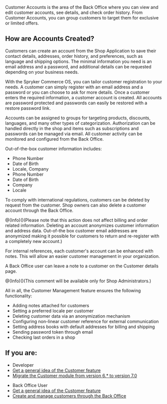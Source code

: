 Customer Accounts is the area of the Back Office where you can view and edit customer accounts, see details, and check order history. From Customer Accounts, you can group customers to target them for exclusive or limited offers.

## How are Accounts Created?
Customers can create an account from the Shop Application to save their contact details, addresses, order history, and preferences, such as language and shipping options. The minimal information you need is an email address and a password, and additional details can be requested depending on your business needs.

With the Spryker Commerce OS, you can tailor customer registration to your needs. A customer can simply register with an email address and a password or you can choose to ask for more details. Once a customer enters the required information, a customer account is created. All accounts are password protected and passwords can easily be restored with a restore password link.

Accounts can be assigned to groups for targeting products, discounts, languages, and many other types of categorization. Authorization can be handled directly in the shop and items such as subscriptions and passwords can be managed via email. All customer activity can be monitored and configured from the Back Office.

Out-of-the-box customer information includes:

* Phone Number
* Date of Birth
* Locale, Company
* Phone Number
* Date of Birth
* Company
* Locale

To comply with international regulations, customers can be deleted by request from the customer. Shop owners can also delete a customer account through the Back Office.

@(Info)()(Please note that this action does not affect billing and order related information. Deleting an account anonymizes customer information and address data. Out-of-the box customer email addresses are anonymized making it possible for customers to return and re-register with a completely new account.)

For internal references, each customer's account can be enhanced with notes. This will allow an easier customer management in your organization.

A Back Office user can leave a note to a customer on the Customer details page.

@(Info)()(This comment will be available only for Shop Administrators.)

All in all, the Customer Management feature ensures the following functionality:

* Adding notes attached for customers
* Setting a preferred locale per customer
* Deleting customer data via an anonymization mechanism
* Configuring non-linear customer reference for external communication
* Setting address books with default addresses for billing and shipping
* Sending password token through email
* Checking last orders in a shop

## If you are:

<div class="mr-container">
    <div class="mr-list-container">
        <!-- col1 -->
        <div class="mr-col">
            <ul class="mr-list mr-list-green">
                <li class="mr-title">Developer</li>
                <li><a href="https://documentation.spryker.com/docs/customer-module-overview" class="mr-link">Get a general idea of the Customer feature</a></li>
                 <li><a href="https://documentation.spryker.com/docs/mg-customer#upgrading-from-version-6---to-version-7-0" class="mr-link">Migrate the Customer module from version 6.* to version 7.0</a></li>
            </ul>
        </div>
        <!-- col2 -->
        <div class="mr-col">
            <ul class="mr-list mr-list-blue">
                <li class="mr-title"> Back Office User</li>
                <li><a href="https://documentation.spryker.com/docs/customer-module-overview" class="mr-link">Get a general idea of the Customer feature</a></li>
                <li><a href="https://documentation.spryker.com/docs/en/managing-customers" class="mr-link">Create and manage customers through the Back Office</a></li>
            </ul>
        </div>
        </div>
</div>